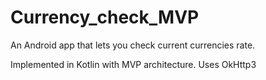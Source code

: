 # Currency_check_MVP

An Android app that lets you check current currencies rate. 

Implemented in Kotlin with MVP architecture. Uses OkHttp3
